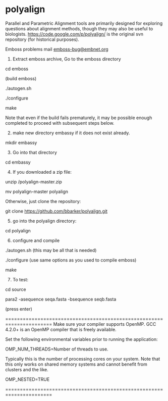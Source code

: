 polyalign
=========

Parallel and Parametric Alignment tools are primarily designed for
exploring questions about alignment methods, though they may also be
useful to biologists. https://code.google.com/p/polyalign/ is the
original svn repository (for historical purposes).

Emboss problems mail emboss-bug@embnet.org

1) Extract emboss archive, Go to the emboss directory 

cd emboss

(build emboss)

./autogen.sh

./configure

make

Note that even if the build fails prematurely, it may be
possible enough completed to proceed with subsequent steps
below.

2) make new directory embassy if it does not exist already.

mkdir embassy

3) Go into that directory

cd embassy

4) If you downloaded a zip file:

unzip <Download Location>/polyalign-master.zip

mv polyalign-master polyalign

Otherwise, just clone the repository:

git clone https://github.com/bbarker/polyalign.git

5) go into the polyalign directory:

cd polyalign

6) configure and compile

./autogen.sh (this may be all that is needed)

./configure (use same options as you used to compile emboss)

make

7) To test:

cd source

para2 -asequence seqa.fasta -bsequence seqb.fasta

(press enter)


======================================================================
Make sure your compiler supports OpenMP.  GCC 4.2.0+ is an OpenMP
compiler that is freely available.

Set the following environmental variables prior to running the
application:

OMP_NUM_THREADS=Number of threads to use.

Typically this is the number of processing cores on your system.  Note
that this only works on shared memory systems and cannot benefit from
clusters and the like.

OMP_NESTED=TRUE

======================================================================

